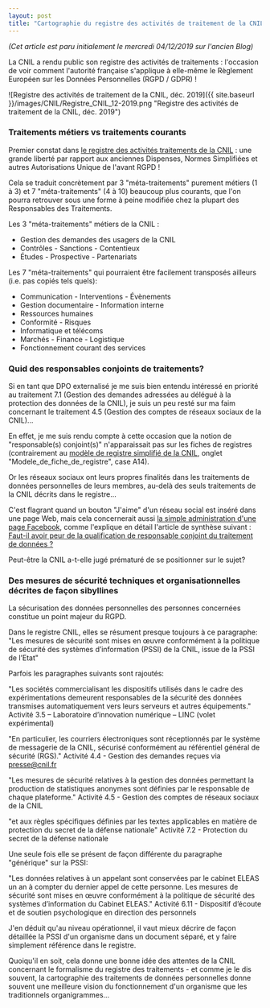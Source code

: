 ```yaml
---
layout: post
title: "Cartographie du registre des activités de traitement de la CNIL (décembre 2019)"
---
```


_(Cet article est paru initialement le mercredi 04/12/2019 sur l'ancien Blog)_

La CNIL a rendu public son registre des activités de traitements : l'occasion de voir comment l'autorité française s'applique à elle-même le Règlement Européen sur les Données Personnelles (RGPD / GDPR) !

![Registre des activités de traitement de la CNIL, déc. 2019]({{ site.baseurl }}/images/CNIL/Registre_CNIL_12-2019.png "Registre des activités de traitement de la CNIL, déc. 2019")

### Traitements métiers vs traitements courants

Premier constat dans [le registre des activités traitements de la CNIL](https://www.cnil.fr/fr/la-cnil-publie-son-registre-rgpd) : une grande liberté par rapport aux anciennes Dispenses, Normes Simplifiées et autres Autorisations Unique de l'avant RGPD !

Cela se traduit concrètement par 3 "méta-traitements" purement métiers (1 à 3) et 7 "méta-traitements" (4 à 10) beaucoup plus courants, que l'on pourra retrouver sous une forme à peine modifiée chez la plupart des Responsables des Traitements.

Les 3 "méta-traitements" métiers de la CNIL :

* Gestion des demandes des usagers de la CNIL
* Contrôles - Sanctions - Contentieux
* Études - Prospective - Partenariats

Les 7 "méta-traitements" qui pourraient être facilement transposés ailleurs (i.e. pas copiés tels quels):

* Communication - Interventions - Évènements
* Gestion documentaire - Information interne
* Ressources humaines
* Conformité - Risques
* Informatique et télécoms
* Marchés - Finance - Logistique
* Fonctionnement courant des services

### Quid des responsables conjoints de traitements?

Si en tant que DPO externalisé je me suis bien entendu intéressé en priorité au traitement 7.1 (Gestion des demandes adressées au délégué à la protection des données de la CNIL), je suis un peu resté sur ma faim concernant le traitement 4.5 (Gestion des comptes de réseaux sociaux de la CNIL)...

En effet, je me suis rendu compte à cette occasion que la notion de "responsable(s) conjoint(s)" n'apparaissait pas sur les fiches de registres (contrairement au [modèle de registre simplifié de la CNIL](https://www.cnil.fr/fr/RGDP-le-registre-des-activites-de-traitement), onglet "Modele_de_fiche_de_registre", case A14).

Or les réseaux sociaux ont leurs propres finalités dans les traitements de données personnelles de leurs membres, au-delà des seuls traitements de la CNIL décrits dans le registre...

C'est flagrant quand un bouton "J'aime" d'un réseau social est inséré dans une page Web, mais cela concernerait aussi [la simple administration d'une page Facebook](https://curia.europa.eu/jcms/upload/docs/application/pdf/2018-06/cp180081en.pdf), comme l'explique en détail l'article de synthèse suivant : [Faut-il avoir peur de la qualification de responsable conjoint du traitement de données ?](https://www.dalloz-actualite.fr/node/faut-il-avoir-peur-de-qualification-de-responsable-conjoint-du-traitement-de-donnees)

Peut-être la CNIL a-t-elle jugé prématuré de se positionner sur le sujet?

### Des mesures de sécurité techniques et organisationnelles décrites de façon sibyllines

La sécurisation des données personnelles des personnes concernées constitue un point majeur du RGPD.

Dans le registre CNIL, elles se résument presque toujours à ce paragraphe: "Les mesures de sécurité sont mises en œuvre conformément à la politique de sécurité des systèmes d’information (PSSI) de la CNIL, issue de la PSSI de l’Etat"

Parfois les paragraphes suivants sont rajoutés:

"Les sociétés commercialisant les dispositifs utilisés dans le cadre des expérimentations demeurent responsables de la sécurité des données transmises automatiquement vers leurs serveurs et autres équipements." Activité 3.5 – Laboratoire d’innovation numérique – LINC (volet expérimental)

"En particulier, les courriers électroniques sont réceptionnés par le système de messagerie de la CNIL, sécurisé conformément au référentiel général de sécurité (RGS)." Activité 4.4 - Gestion des demandes reçues via presse@cnil.fr

"Les mesures de sécurité relatives à la gestion des données permettant la production de statistiques anonymes sont définies par le responsable de chaque plateforme." Activité 4.5 - Gestion des comptes de réseaux sociaux de la CNIL

"et aux règles spécifiques définies par les textes applicables en matière de protection du secret de la défense nationale" Activité 7.2 - Protection du secret de la défense nationale

Une seule fois elle se présent de façon différente du paragraphe "générique" sur la PSSI:

"Les données relatives à un appelant sont conservées par le cabinet ELEAS un an à compter du dernier appel de cette personne. Les mesures de sécurité sont mises en œuvre conformément à la politique de sécurité des systèmes d’information du Cabinet ELEAS." Activité 6.11 - Dispositif d’écoute et de soutien psychologique en direction des personnels

J'en déduit qu'au niveau opérationnel, il vaut mieux décrire de façon détaillée la PSSI d'un organisme dans un document séparé, et y faire simplement référence dans le registre.

Quoiqu'il en soit, cela donne une bonne idée des attentes de la CNIL concernant le formalisme du registre des traitements - et comme je le dis souvent, la cartographie des traitements de données personnelles donne souvent une meilleure vision du fonctionnement d'un organisme que les traditionnels organigrammes...

